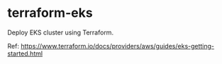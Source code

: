 # terraform-eks
Deploy EKS cluster using Terraform. 

Ref:  https://www.terraform.io/docs/providers/aws/guides/eks-getting-started.html
